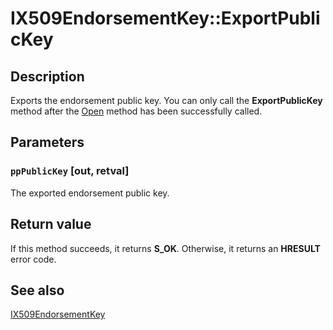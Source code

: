 # IX509EndorsementKey::ExportPublicKey

## Description

Exports the endorsement public key. You can only call the **ExportPublicKey** method after the [Open](https://learn.microsoft.com/windows/desktop/api/certenroll/nf-certenroll-ix509endorsementkey-open) method has been successfully called.

## Parameters

### `ppPublicKey` [out, retval]

The exported endorsement public key.

## Return value

If this method succeeds, it returns **S_OK**. Otherwise, it returns an **HRESULT** error code.

## See also

[IX509EndorsementKey](https://learn.microsoft.com/windows/desktop/api/certenroll/nn-certenroll-ix509endorsementkey)